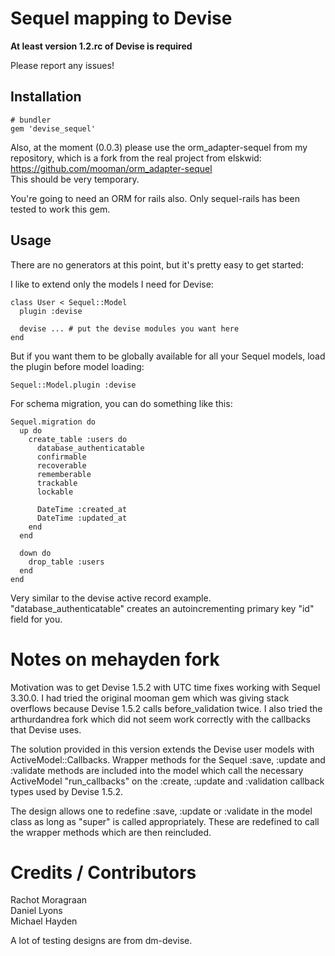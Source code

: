 Sequel mapping to Devise
========================

**At least version 1.2.rc of Devise is required**

Please report any issues!

Installation
------------

    # bundler
    gem 'devise_sequel'

Also, at the moment (0.0.3) please use the orm_adapter-sequel from my repository, which is a fork from the real project from elskwid: https://github.com/mooman/orm_adapter-sequel     
This should be very temporary.

You're going to need an ORM for rails also. Only sequel-rails has been tested to work this gem.

Usage
-----

There are no generators at this point, but it's pretty easy to get started:

I like to extend only the models I need for Devise:

    class User < Sequel::Model
      plugin :devise

      devise ... # put the devise modules you want here
    end

But if you want them to be globally available for all your Sequel models, load the plugin before model loading:

    Sequel::Model.plugin :devise

For schema migration, you can do something like this:

    Sequel.migration do                                                   
      up do
        create_table :users do
          database_authenticatable
          confirmable
          recoverable
          rememberable
          trackable
          lockable
        
          DateTime :created_at
          DateTime :updated_at
        end 
      end 

      down do
        drop_table :users
      end 
    end

Very similar to the devise active record example. "database_authenticatable" creates an autoincrementing primary key "id" field for you.

Notes on mehayden fork
======================

Motivation was to get Devise 1.5.2 with UTC time fixes working with Sequel 3.30.0. I had tried the original mooman gem which was giving stack overflows because Devise 1.5.2 calls before_validation twice. I also tried the arthurdandrea fork which did not seem work correctly with the callbacks that Devise uses.

The solution provided in this version extends the Devise user models with ActiveModel::Callbacks.
Wrapper methods for the Sequel :save, :update and :validate methods are included into the model which call the necessary ActiveModel "run_callbacks" on the :create, :update and :validation callback types used by Devise 1.5.2.

The design allows one to redefine :save, :update or :validate in the model class as long as "super" is called appropriately. These are redefined to call the wrapper methods which are then reincluded.

Credits / Contributors
======================

Rachot Moragraan       
Daniel Lyons      
Michael Hayden

A lot of testing designs are from dm-devise.

